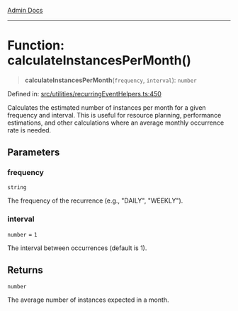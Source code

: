 [Admin Docs](/)

***

# Function: calculateInstancesPerMonth()

> **calculateInstancesPerMonth**(`frequency`, `interval`): `number`

Defined in: [src/utilities/recurringEventHelpers.ts:450](https://github.com/Sourya07/talawa-api/blob/2dc82649c98e5346c00cdf926fe1d0bc13ec1544/src/utilities/recurringEventHelpers.ts#L450)

Calculates the estimated number of instances per month for a given frequency and interval.
This is useful for resource planning, performance estimations, and other calculations
where an average monthly occurrence rate is needed.

## Parameters

### frequency

`string`

The frequency of the recurrence (e.g., "DAILY", "WEEKLY").

### interval

`number` = `1`

The interval between occurrences (default is 1).

## Returns

`number`

The average number of instances expected in a month.
